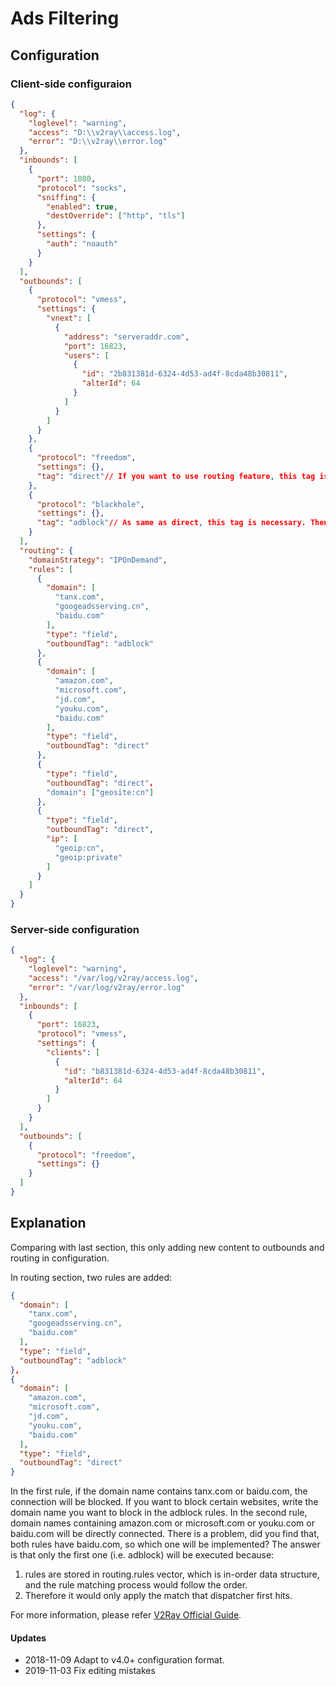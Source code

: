 # Ads Filtering

## Configuration

### Client-side configuraion

```json
{
  "log": {
    "loglevel": "warning",
    "access": "D:\\v2ray\\access.log",
    "error": "D:\\v2ray\\error.log"
  },
  "inbounds": [
    {
      "port": 1080,
      "protocol": "socks",
      "sniffing": {
        "enabled": true,
        "destOverride": ["http", "tls"]
      },
      "settings": {
        "auth": "noauth"
      }
    }
  ],
  "outbounds": [
    {
      "protocol": "vmess",
      "settings": {
        "vnext": [
          {
            "address": "serveraddr.com",
            "port": 16823,
            "users": [
              {
                "id": "2b831381d-6324-4d53-ad4f-8cda48b30811",  
                "alterId": 64
              }
            ]
          }
        ]
      }
    },
    {
      "protocol": "freedom",
      "settings": {},
      "tag": "direct"// If you want to use routing feature, this tag is necessary. Here direct is a tag of freedom. Then we use directly to tell V2ray, use freedom outbound.
    },
    {
      "protocol": "blackhole",
      "settings": {},
      "tag": "adblock"// As same as direct, this tag is necessary. Then we used adblock tag to tell V2ray point these links to blackhole.
    }
  ],
  "routing": {
    "domainStrategy": "IPOnDemand",
    "rules": [
      {
        "domain": [
          "tanx.com",
          "googeadsserving.cn",
          "baidu.com"
        ],
        "type": "field",
        "outboundTag": "adblock"       
      },
      {
        "domain": [
          "amazon.com",
          "microsoft.com",
          "jd.com",
          "youku.com",
          "baidu.com"
        ],
        "type": "field",
        "outboundTag": "direct"
      },
      {
        "type": "field",
        "outboundTag": "direct"，
        "domain": ["geosite:cn"]
      },
      {
        "type": "field",
        "outboundTag": "direct",
        "ip": [
          "geoip:cn",
          "geoip:private"
        ]
      }
    ]
  }
}
```

### Server-side configuration

```json
{
  "log": {
    "loglevel": "warning",
    "access": "/var/log/v2ray/access.log",
    "error": "/var/log/v2ray/error.log"
  },
  "inbounds": [
    {
      "port": 16823,
      "protocol": "vmess",    
      "settings": {
        "clients": [
          {
            "id": "b831381d-6324-4d53-ad4f-8cda48b30811",
            "alterId": 64
          }
        ]
      }
    }
  ],
  "outbounds": [
    {
      "protocol": "freedom",
      "settings": {}
    }
  ]
}
```

## Explanation

Comparing with last section, this only adding new content to outbounds and routing in configuration.

In routing section, two rules are added:

```json
{
  "domain": [
    "tanx.com",
    "googeadsserving.cn",
    "baidu.com"
  ],
  "type": "field",
  "outboundTag": "adblock"       
},
{
  "domain": [
    "amazon.com",
    "microsoft.com",
    "jd.com",
    "youku.com",
    "baidu.com"
  ],
  "type": "field",
  "outboundTag": "direct"
}
```

In the first rule, if the domain name contains tanx.com or baidu.com, the connection will be blocked. If you want to block certain websites, write the domain name you want to block in the adblock rules. In the second rule, domain names containing amazon.com or microsoft.com or youku.com or baidu.com will be directly connected. There is a problem, did you find that, both rules have baidu.com, so which one will be implemented? The answer is that only the first one (i.e. adblock) will be executed because:
1. rules are stored in routing.rules vector, which is in-order data structure, and the rule matching process would follow the order.
2. Therefore it would only apply the match that dispatcher first hits.

For more information, please refer [V2Ray Official Guide](https://v2fly.org/chapter_02/03_routing.html).

#### Updates

- 2018-11-09 Adapt to v4.0+ configuration format.
- 2019-11-03 Fix editing mistakes

